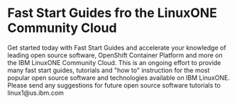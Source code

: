Fast Start Guides fro the LinuxONE Community Cloud
==================================================

Get started today with Fast Start Guides and accelerate your knowledge of
leading open source software, OpenShift Container Platform and more on the IBM
LinuxONE Community Cloud. This is an ongoing effort to provide many fast start
guides, tutorials and "how to" instruction for the most popular open source
software and technologies available on IBM LinuxONE. Please send any suggestions
for future open source software tutorials to linux1\@us.ibm.com
